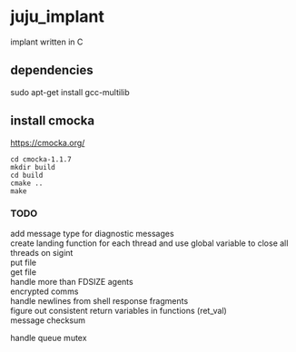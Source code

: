 # juju_implant
implant written in C

## dependencies
sudo apt-get install gcc-multilib

## install cmocka

https://cmocka.org/
```
cd cmocka-1.1.7
mkdir build
cd build
cmake ..
make
```


### TODO
add message type for diagnostic messages  
create landing function for each thread and use global variable to close all threads on sigint  
put file  
get file  
handle more than FDSIZE agents  
encrypted comms  
handle newlines from shell response fragments  
figure out consistent return variables in functions (ret_val)  
message checksum  

handle queue mutex  